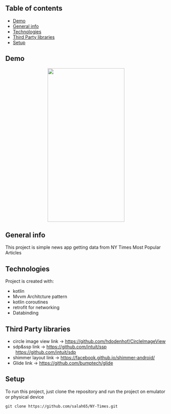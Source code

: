 ## Table of contents
* [Demo](#demo)
* [General info](#general-info)
* [Technologies](#technologies)
* [Third Party libraries](#Third-Party-libraries)
* [Setup](#setup)
## Demo
<p align="center"><img align="center" src="https://github.com/salah65/NY-Times/blob/main/media/ezgif.com-gif-maker.gif?raw=true" width="240" height="480" /></p>

## General info
This project is simple news app getting data from NY Times Most Popular Articles
	
## Technologies
Project is created with:
* kotlin
* Mvvm Architcture pattern
* kotlin coroutines
* retrofit for networking
* Databinding

## Third Party libraries
* circle image view 
	link -> https://github.com/hdodenhof/CircleImageView
* sdp&ssp
	link -> https://github.com/intuit/ssp<br/>&nbsp;&nbsp;https://github.com/intuit/sdp
* shimmer layout 
	link -> https://facebook.github.io/shimmer-android/
* Glide
	link -> https://github.com/bumptech/glide

	
## Setup

To run this project, just clone the repository and run the project on emulator or physical device

```
git clone https://github.com/salah65/NY-Times.git

```

